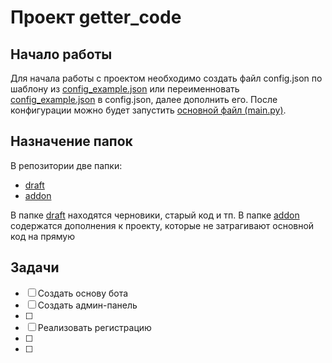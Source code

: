# Проект getter_code
## Начало работы
Для начала работы с проектом необходимо создать файл config.json по шаблону из [config_example.json](config_example.json) или переименновать [config_example.json](config_example.json) в config.json, далее дополнить его. После конфигурации можно будет запустить [основной файл (main.py)](main.py).

## Назначение папок
В репозитории две папки:
- [draft](draft) 
- [addon](addon)

В папке [draft](draft) находятся черновики, старый код и тп.
В папке [addon](addon) содержатся дополнения к проекту, которые не затрагивают основной код на прямую

## Задачи
- [ ] Создать основу бота
- [ ] Создать админ-панель
- [ ] 
- [ ] Реализовать регистрацию
- [ ] 
- [ ] 